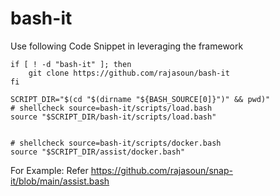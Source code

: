 # bash-it


Use following Code Snippet in leveraging the framework

```shell
if [ ! -d "bash-it" ]; then
    git clone https://github.com/rajasoun/bash-it
fi 

SCRIPT_DIR="$(cd "$(dirname "${BASH_SOURCE[0]}")" && pwd)"
# shellcheck source=bash-it/scripts/load.bash
source "$SCRIPT_DIR/bash-it/scripts/load.bash"


# shellcheck source=bash-it/scripts/docker.bash
source "$SCRIPT_DIR/assist/docker.bash"
```

For Example: Refer 
https://github.com/rajasoun/snap-it/blob/main/assist.bash
